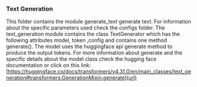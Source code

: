 ### Text Generation 

This folder contains the module generate_text generate text. For information about the specific parameters used check the configs folder. The text_generation module 
contains the class TextGenerator which has the following attributes model, token ,config and contains one method generate(). The model uses the huggingface api generate 
method to produce the output tokens. For more information about generate and the specific details about the model class check the hugging face documentation or click on 
this link:
[https://huggingface.co/docs/transformers/v4.31.0/en/main_classes/text_generation#transformers.GenerationMixin.generate](url)

